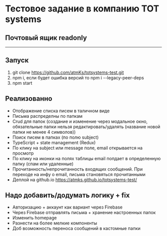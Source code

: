 # Тестовое задание в компанию TOT systems
## Почтовый ящик readonly
---

## Запуск

1) git clone https://github.com/atmKs/totsystems-test.git
2) npm i, если будет ошибка версий то npm i --legacy-peer-deps
3) npm start

## Реализованно 
- Отображение списка писем в таличном виде
- Письма распределны по папкам
- Crud для папок (создание и изменение через модальное окно, обязательные папки нельзя редактировать/удалять (название новой папки не менее 4 символов))
- Поиск писем в папках (по полю subject)
- TypeScript + state management (Redux)
- По клику на subject или message поле, email открывается на просмотр
- По клику на иконки на полях таблицы email попдает в определенную папку (спам или удаленные)
- Прочитанность/непрочитанность входящих сообщений. При переходе на инфу о email, письма становяться прочитанными
- Деплой на github.io https://atmks.github.io/totsystems-test/
## Надо добавить/додумать логику + fix
- Авторизацию + аккаунт как вариант через Firebase
- Через Firebase отправлять письма + хранение настроенных папок
- Изменить homepage 
- Разнести на более мелкие компоненты
- Доб возможность переноса сообщений в кастомные папки
